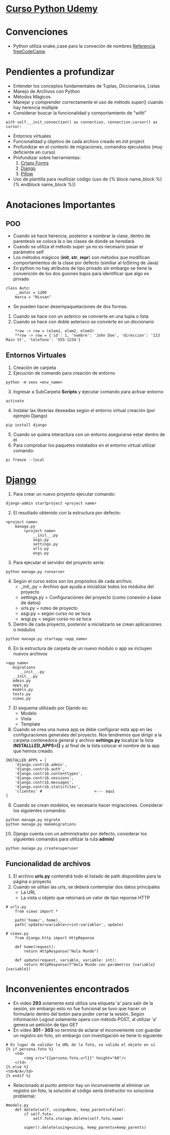 # [Curso Python Udemy](https://www.udemy.com/course/mega-curso-de-python-mas-de-63-horas-y-605-videos-en-espanol/)


# Convenciones
* Python utiliza snake_case para la conveción de nombres [Referencia freeCodeCamp](https://www.freecodecamp.org/news/snake-case-vs-camel-case-vs-pascal-case-vs-kebab-case-whats-the-difference/)

# Pendientes a profundizar

* Entender los conceptos fundamentales de Tuplas, Diccionarios, Listas
* Manejo de Archivos con Python
* Métodos Mágicos
* Manejar y comprender correctamente el uso de método super() cuando hay herencia múltiple
* Considerar buscar la funcionalidad y comportamiento de "with"
````
with self.__init_connection() as connection, connection.cursor() as cursor:
````
* Entornos virtuales
* Funcionalidad y objetivo de cada archivo creado en init project
* Profundizar en el contexto de migraciones, comandos ejecutados (muy deficiente en curso)
* Profundizar sobre herramientas:
  1. [Crispy Forms](https://django-crispy-forms.readthedocs.io/en/latest/)
  2. [Django](https://www.djangoproject.com/)
  3. [Pillow](https://pillow.readthedocs.io/en/stable/)
* Uso de plantilla para reutilizar código (uso de {% block name_block %}{% endblock name_block %})


# Anotaciones Importantes
## POO
* Cuando se hace herencia, posterior a nombrar la clase, dentro de parentesís se coloca la o las clases de donde se heredará  
* Cuando se utiliza el método super ya no es necesario pasar el parámetro self  
* Los métodos mágicos (__init__, __str__, __repr__) son métodos que modifican comportamientos de la clase por defecto (similiar al toString de Java)
* En python no hay atributos de tipo privado sin embargo se tiene la convención de los dos guiones bajos para identificar que algo es privado
````
class Auto:
    __motor = 1200
    marca = "Nissan"
````
* Se pueden hacer desempaquetaciones de dos formas. 
1. Cuando se hace con un asterico se convierte en una tupla o lista
2. Cuando se hace con doble asterisco se convierte en un diccionario
````
    *row -> row = (elem1, elem2, elem3)
    **row -> row = {'id': 1, 'nombre': 'John Doe', 'direccion': '123 Main St', 'telefono': '555-1234'}
````

## Entornos Virtuales
1. Creación de carpeta
2. Ejecución de comando para creación de entorno
````
python -m venv <env_name>
````
3. Ingresar a SubCarpeta **Scripts** y ejecutar comando para activar entorno
````
activate
````
4. Instalar las librerías deseadas según el entorno virtual creación (por ejemplo Django)
````
pip install django
````
5. Cuando se quiera interactura con un entorno asegurarse estar dentro de él
6. Para comprobar los paquetes instalados en el entorno virtual utilizar comando:
````
pi freeze --local
````

# [Django](https://www.djangoproject.com/)
1. Para crear un nuevo proyecto ejecutar comando:
````
django-admin startproject <project name>
````
2. El resultado obtenido con la estructura por defecto:
````
<project name>
    manage.py
        <project name>
            __init__.py
            asgi.py
            settings.py
            urls.py
            wsgi.py
````
3. Para ejecutar el servidor del proyecto sería:
````
python manage.py runserver
````
4. Según el curso estos son los propósitos de cada archivo.
   * \__init__.py = Archivo que ayuda a inicializar todos los módulos del proyecto
   * settings.py = Configuraciones del proyecto (como conexión a base de datos)
   * urls.py = ruteo de proyecto
   * asgi.py = según curso no se toca
   * wsgi.py = según curso no se toca
5. Dentro de cada proyecto, posterior a inicializarlo se crean aplicaciones o módulos
````
python manage.py startapp <app_name>
````
6. En la estructura de carpeta de un nuevo módulo o app se incluyen nuevos archivos
````
<app name>
   migrations
      __init__.py
   __init__.py
   admin.py
   apps.py
   models.py
   tests.py
   views.py
````
7. El esquema utilizado por Djando es:
   * Modelo
   * Vista
   * Template
8. Cuando se crea una nueva app se debe configurar esta app en las configuraciones generales del proyecto.
Nos tendremos que dirigir a la carpeta contenedora general y archivo **settings.py** localizar la lista **INSTALLLED_APPS=[]** y al final de la lista colocar
el nombre de la app que hemos creado.
````
INSTALLED_APPS = [
    'django.contrib.admin',
    'django.contrib.auth',
    'django.contrib.contenttypes',
    'django.contrib.sessions',
    'django.contrib.messages',
    'django.contrib.staticfiles',
    'clientes' #                       <--- aquí
]
````
9. Cuando se crean modelos, es necesario hacer migraciones. Considerar los siguientes comandos:
````
python manage.py migrate
python manage.py makemigrations
````
10. Django cuenta con un administrador por defecto, considerar los siguientes comandos para utilizar la ruta **admin/**
````
python manage.py createsuperuser
````

## Funcionalidad de archivos
1. El archivo **urls.py** contendrá todo el listado de path disponibles para la página o proyecto
2. Cuando se utilian las urls, se deberá contemplar dos datos principales
    * La URL
    * La vista u objeto que retornará un valor de tipo reponse HTTP
````
# urls.py
    from views import *
    
    path('home/', home),
    path('update/<variable>/<int:variable>', update)
    
# views.py
    from django.http import HttpReponse
    
    def home(request):
        return HttpResponse("Hola Mundo")
        
    def update(request, variable, variable: int):
        return HttpResponse(f"Hola Mundo con parámetros {variable} {variable})
````

# Inconvenientes encontrados
* En video **293** solamente está utiliza una etiqueta 'a' para salir de la sesión, sin embargo esto no fue funcional
se tuvo que hacer un formulario dentro del botón para poder cerrar la sesión. Según información Logout solamente opera con
método POST, al utilizar 'a' genera un petición de tipo GET
* En video **301 - 303** no termina de aclarar el inconveniente con guardar un registro sin foto, sin embargo con investigación se tiene lo siguiente:
````
# En lugar de validar la URL de la foto, se valida el objeto en sí
{% if persona.foto %}
    <td>
        <img src="{{persona.foto.url}}" height="60"/>
    </td>
{% else %}
<td>N/A</td>
{% endif %}
````
* Relacionado al punto anterior hay un inconveniente al eliminar un registro sin foto, la solución al código sería (instructor no soluciona problema):
````
#models.py
    def delete(self, using=None, keep_parents=False):
        if self.foto:
            self.foto.storage.delete(self.foto.name)

        super().delete(using=using, keep_parents=keep_parents)
````